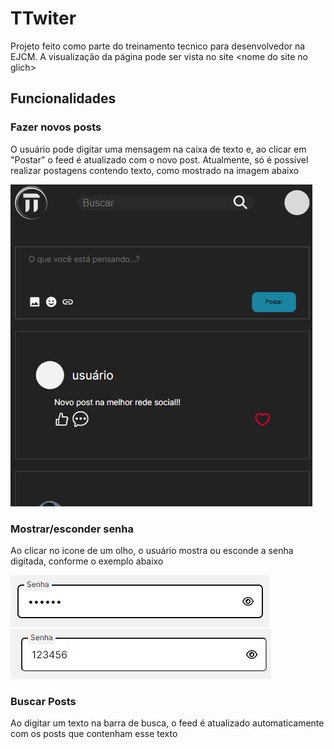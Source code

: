 # TTwiter

Projeto feito como parte do treinamento tecnico para desenvolvedor na EJCM. A visualização da página pode ser vista no site 	&lt;nome do site no glich&gt;

## Funcionalidades
  ### Fazer novos posts
  O usuário pode digitar uma mensagem na caixa de texto e, ao clicar em "Postar" o feed é atualizado com o novo post. Atualmente, só é possível realizar postagens contendo texto, como mostrado na imagem abaixo

  ![print da senha escondida](./img/divulgacao/exemplo-post.png)
  
  ### Mostrar/esconder senha
  Ao clicar no icone de um olho, o usuário mostra ou esconde a senha digitada, conforme o exemplo abaixo

  ![print da senha escondida](./img/divulgacao/senha-escondida.png)
  ![print da senha escondida](./img/divulgacao/senha-visivel.png)

  ### Buscar Posts
  Ao digitar um texto na barra de busca, o feed é atualizado automaticamente com os posts que contenham esse texto